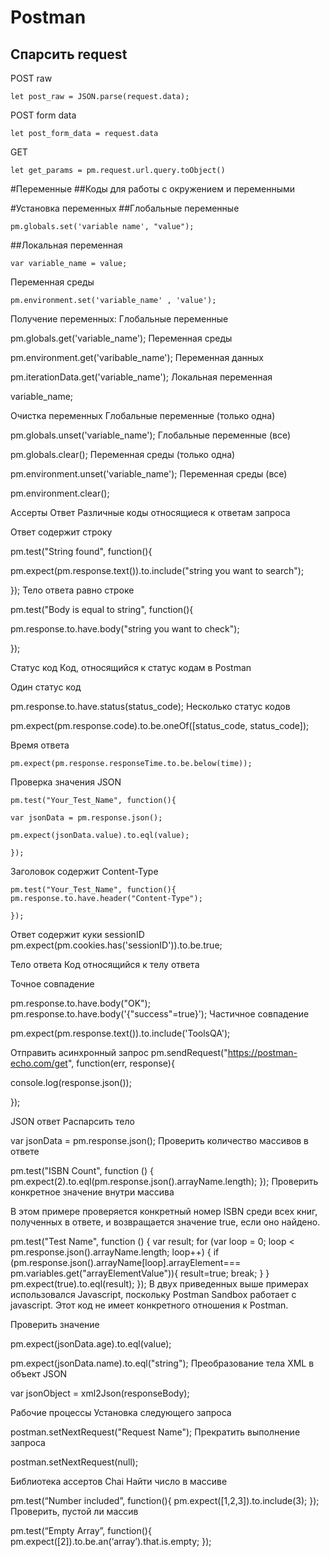 # Postman
## Спарсить request

POST raw
```
let post_raw = JSON.parse(request.data);
```
POST form data
```
let post_form_data = request.data
```
GET
```
let get_params = pm.request.url.query.toObject()
```

#Переменные
##Коды для работы с окружением и переменными

#Установка переменных
##Глобальные переменные
```
pm.globals.set('variable name', "value");
```
##Локальная переменная 
```
var variable_name = value;
```
Переменная среды
```
pm.environment.set('variable_name' , 'value');
```

Получение переменных:
Глобальные переменные

pm.globals.get('variable_name');
Переменная среды

pm.environment.get('varibable_name');
Переменная данных

pm.iterationData.get('variable_name');
Локальная переменная

variable_name;


Очистка переменных
Глобальные переменные (только одна)

pm.globals.unset('variable_name');
Глобальные переменные (все)

pm.globals.clear();
Переменная среды (только одна)

pm.environment.unset('variable_name');
Переменная среды (все)

pm.environment.clear();


Ассерты
Ответ
Различные коды относящиеся к ответам запроса

Ответ содержит строку

pm.test("String found", function(){

pm.expect(pm.response.text()).to.include("string you want to search");

});
Тело ответа равно строке

pm.test("Body is equal to string", function(){

pm.response.to.have.body("string you want to check");
 
});


Статус код
Код, относящийся к статус кодам в Postman

Один статус код

pm.response.to.have.status(status_code);
Несколько статус кодов

pm.expect(pm.response.code).to.be.oneOf([status_code, status_code]);


Время ответа
```
pm.expect(pm.response.responseTime.to.be.below(time));
```

Проверка значения JSON
```
pm.test("Your_Test_Name", function(){

var jsonData = pm.response.json();

pm.expect(jsonData.value).to.eql(value);

});
```

Заголовок содержит Content-Type
```
pm.test("Your_Test_Name", function(){
pm.response.to.have.header("Content-Type");

});
```

Ответ содержит куки sessionID
pm.expect(pm.cookies.has('sessionID')).to.be.true;


Тело ответа
Код относящийся к телу ответа

Точное совпадение

pm.response.to.have.body("OK");
pm.response.to.have.body('{"success"=true}');
Частичное совпадение

pm.expect(pm.response.text()).to.include('ToolsQA');


Отправить асинхронный запрос
pm.sendRequest("https://postman-echo.com/get", function(err, response){

console.log(response.json());

});


JSON ответ 
Распарсить тело

var jsonData = pm.response.json();
Проверить количество массивов в ответе

pm.test("ISBN Count", function () {
pm.expect(2).to.eql(pm.response.json().arrayName.length);
});
Проверить конкретное значение внутри массива

В этом примере проверяется конкретный номер ISBN среди всех книг, полученных в ответе, и возвращается значение true, если оно найдено.

pm.test("Test Name", function () {
var result;
for (var loop = 0; loop < pm.response.json().arrayName.length; loop++)
{
if (pm.response.json().arrayName[loop].arrayElement=== pm.variables.get("arrayElementValue")){
result=true;
break;
}
}
pm.expect(true).to.eql(result);
});
В двух приведенных выше примерах использовался Javascript, поскольку Postman Sandbox работает с javascript. Этот код не имеет конкретного отношения к Postman. 

Проверить значение

pm.expect(jsonData.age).to.eql(value);

pm.expect(jsonData.name).to.eql("string");
Преобразование тела XML в объект JSON

var jsonObject = xml2Json(responseBody);


Рабочие процессы
Установка следующего запроса 

postman.setNextRequest("Request Name");
Прекратить выполнение запроса

postman.setNextRequest(null);


Библиотека ассертов Chai
Найти число в массиве

pm.test(“Number included”, function(){
pm.expect([1,2,3]).to.include(3);
});
Проверить, пустой ли массив

pm.test(“Empty Array”, function(){
pm.expect([2]).to.be.an(‘array’).that.is.empty;
});

